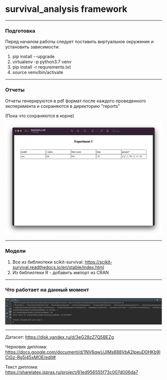 # survival_analysis framework
---
### Подготовка

Перед началом работы следует поставить виртуальное окружение и установить зависимости:

1. pip install --upgrade
2. virtualenv -p python3.7 venv
3. pip install -r requrements.txt
4. source venv/bin/activate
---
### Отчеты

Отчеты генерируются в pdf формат после каждого проведенного эксперимента и сохраняются в директорию "reports"

(Пока что сохраняются в корне)

![Image alt](https://github.com/NikolskiyMe/pic/blob/main/diplom.png)

---
### Модели

1. Все из библиотеки scikit-survival: https://scikit-survival.readthedocs.io/en/stable/index.html
2. Из библиотеки R - добавить импорт из CRAN

---
### Что работает на данный момент

![Image alt](https://github.com/NikolskiyMe/pic/blob/main/sa_working.png)

---

Датасет: https://disk.yandex.ru/d/3eG28zZ7Q5BEZg

Черновик диплома: https://docs.google.com/document/d/1NV6qwUJIMs888VbA2IpeuD0HKb9ICiGz-Rg5j45xMOE/edit#

Текст диплома: https://sharelatex.ispras.ru/project/61ed956555f73c007d006da7
